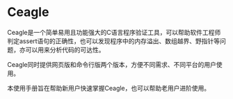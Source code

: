 Ceagle
======

Ceagle是一个简单易用且功能强大的C语言程序验证工具，可以帮助软件工程师判定assert语句的正确性，也可以发现程序中的内存溢出、数组越界、野指针等问题，亦可以用来分析代码的可达性。


Ceagle同时提供网页版和命令行版两个版本，方便不同需求、不同平台的用户使用。


本使用手册旨在帮助新用户快速掌握Ceagle，也可以帮助老用户进阶使用。

